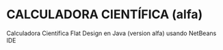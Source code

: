 # CALCULADORA CIENTÍFICA (alfa)
Calculadora Científica Flat Design en Java (version alfa) usando NetBeans IDE

